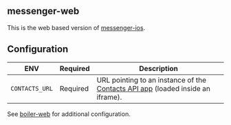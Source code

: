 messenger-web
-------------

This is the web based version of [messenger-ios](https://github.com/cupcake/messenger-ios).

## Configuration

ENV            | Required | Description
-------------- | -------- | -----------
`CONTACTS_URL` | Required | URL pointing to an instance of the [Contacts API app](https://github.com/cupcake/contacts-daemon-web) (loaded inside an iframe).

See [boiler-web](https://github.com/cupcake/boiler-web) for additional configuration.
